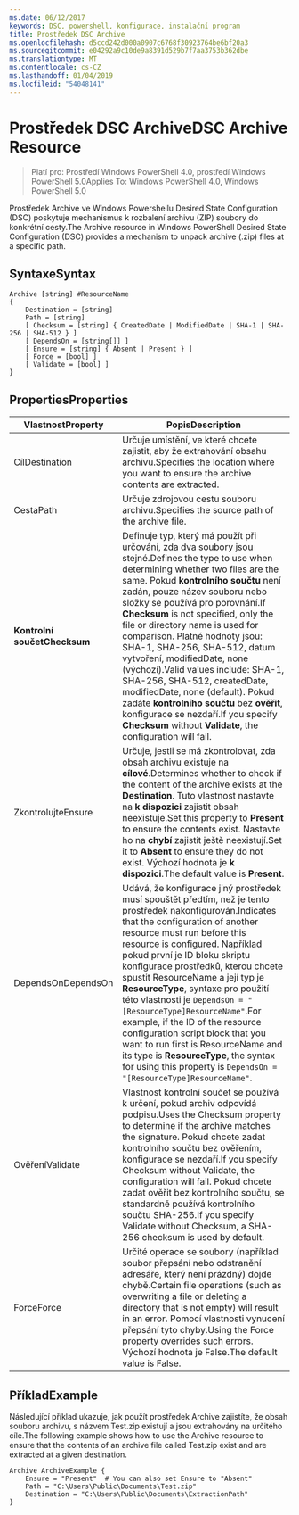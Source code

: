 ```yaml
---
ms.date: 06/12/2017
keywords: DSC, powershell, konfigurace, instalační program
title: Prostředek DSC Archive
ms.openlocfilehash: d5ccd242d000a0907c6768f30923764be6bf20a3
ms.sourcegitcommit: e04292a9c10de9a8391d529b7f7aa3753b362dbe
ms.translationtype: MT
ms.contentlocale: cs-CZ
ms.lasthandoff: 01/04/2019
ms.locfileid: "54048141"
---
```

# <a name="dsc-archive-resource"></a><span data-ttu-id="d002f-103">Prostředek DSC Archive</span><span class="sxs-lookup"><span data-stu-id="d002f-103">DSC Archive Resource</span></span>

> <span data-ttu-id="d002f-104">Platí pro: Prostředí Windows PowerShell 4.0, prostředí Windows PowerShell 5.0</span><span class="sxs-lookup"><span data-stu-id="d002f-104">Applies To: Windows PowerShell 4.0, Windows PowerShell 5.0</span></span>

<span data-ttu-id="d002f-105">Prostředek Archive ve Windows Powershellu Desired State Configuration (DSC) poskytuje mechanismus k rozbalení archivu (ZIP) soubory do konkrétní cesty.</span><span class="sxs-lookup"><span data-stu-id="d002f-105">The Archive resource in Windows PowerShell Desired State Configuration (DSC) provides a mechanism to unpack archive (.zip) files at a specific path.</span></span>

## <a name="syntax"></a><span data-ttu-id="d002f-106">Syntaxe</span><span class="sxs-lookup"><span data-stu-id="d002f-106">Syntax</span></span>
```MOF
Archive [string] #ResourceName
{
    Destination = [string]
    Path = [string]
    [ Checksum = [string] { CreatedDate | ModifiedDate | SHA-1 | SHA-256 | SHA-512 } ]
    [ DependsOn = [string[]] ]
    [ Ensure = [string] { Absent | Present } ]
    [ Force = [bool] ]
    [ Validate = [bool] ]
}
```

## <a name="properties"></a><span data-ttu-id="d002f-107">Properties</span><span class="sxs-lookup"><span data-stu-id="d002f-107">Properties</span></span>

|  <span data-ttu-id="d002f-108">Vlastnost</span><span class="sxs-lookup"><span data-stu-id="d002f-108">Property</span></span>  |  <span data-ttu-id="d002f-109">Popis</span><span class="sxs-lookup"><span data-stu-id="d002f-109">Description</span></span>   |
|---|---|
| <span data-ttu-id="d002f-110">Cíl</span><span class="sxs-lookup"><span data-stu-id="d002f-110">Destination</span></span>| <span data-ttu-id="d002f-111">Určuje umístění, ve které chcete zajistit, aby že extrahování obsahu archivu.</span><span class="sxs-lookup"><span data-stu-id="d002f-111">Specifies the location where you want to ensure the archive contents are extracted.</span></span>|
| <span data-ttu-id="d002f-112">Cesta</span><span class="sxs-lookup"><span data-stu-id="d002f-112">Path</span></span>| <span data-ttu-id="d002f-113">Určuje zdrojovou cestu souboru archivu.</span><span class="sxs-lookup"><span data-stu-id="d002f-113">Specifies the source path of the archive file.</span></span>|
| <span data-ttu-id="d002f-114">__Kontrolní součet__</span><span class="sxs-lookup"><span data-stu-id="d002f-114">__Checksum__</span></span>| <span data-ttu-id="d002f-115">Definuje typ, který má použít při určování, zda dva soubory jsou stejné.</span><span class="sxs-lookup"><span data-stu-id="d002f-115">Defines the type to use when determining whether two files are the same.</span></span> <span data-ttu-id="d002f-116">Pokud __kontrolního součtu__ není zadán, pouze název souboru nebo složky se používá pro porovnání.</span><span class="sxs-lookup"><span data-stu-id="d002f-116">If __Checksum__ is not specified, only the file or directory name is used for comparison.</span></span> <span data-ttu-id="d002f-117">Platné hodnoty jsou: SHA-1, SHA-256, SHA-512, datum vytvoření, modifiedDate, none (výchozí).</span><span class="sxs-lookup"><span data-stu-id="d002f-117">Valid values include: SHA-1, SHA-256, SHA-512, createdDate, modifiedDate, none (default).</span></span> <span data-ttu-id="d002f-118">Pokud zadáte __kontrolního součtu__ bez __ověřit__, konfigurace se nezdaří.</span><span class="sxs-lookup"><span data-stu-id="d002f-118">If you specify __Checksum__ without __Validate__, the configuration will fail.</span></span>|
| <span data-ttu-id="d002f-119">Zkontrolujte</span><span class="sxs-lookup"><span data-stu-id="d002f-119">Ensure</span></span>| <span data-ttu-id="d002f-120">Určuje, jestli se má zkontrolovat, zda obsah archivu existuje na __cílové__.</span><span class="sxs-lookup"><span data-stu-id="d002f-120">Determines whether to check if the content of the archive exists at the __Destination__.</span></span> <span data-ttu-id="d002f-121">Tuto vlastnost nastavte na __k dispozici__ zajistit obsah neexistuje.</span><span class="sxs-lookup"><span data-stu-id="d002f-121">Set this property to __Present__ to ensure the contents exist.</span></span> <span data-ttu-id="d002f-122">Nastavte ho na __chybí__ zajistit ještě neexistují.</span><span class="sxs-lookup"><span data-stu-id="d002f-122">Set it to __Absent__ to ensure they do not exist.</span></span> <span data-ttu-id="d002f-123">Výchozí hodnota je __k dispozici__.</span><span class="sxs-lookup"><span data-stu-id="d002f-123">The default value is __Present__.</span></span>|
| <span data-ttu-id="d002f-124">DependsOn</span><span class="sxs-lookup"><span data-stu-id="d002f-124">DependsOn</span></span> | <span data-ttu-id="d002f-125">Udává, že konfigurace jiný prostředek musí spouštět předtím, než je tento prostředek nakonfigurován.</span><span class="sxs-lookup"><span data-stu-id="d002f-125">Indicates that the configuration of another resource must run before this resource is configured.</span></span> <span data-ttu-id="d002f-126">Například pokud první je ID bloku skriptu konfigurace prostředků, kterou chcete spustit ResourceName a její typ je __ResourceType__, syntaxe pro použití této vlastnosti je `DependsOn = "[ResourceType]ResourceName"`.</span><span class="sxs-lookup"><span data-stu-id="d002f-126">For example, if the ID of the resource configuration script block that you want to run first is ResourceName and its type is __ResourceType__, the syntax for using this property is `DependsOn = "[ResourceType]ResourceName"`.</span></span>|
| <span data-ttu-id="d002f-127">Ověření</span><span class="sxs-lookup"><span data-stu-id="d002f-127">Validate</span></span>| <span data-ttu-id="d002f-128">Vlastnost kontrolní součet se používá k určení, pokud archiv odpovídá podpisu.</span><span class="sxs-lookup"><span data-stu-id="d002f-128">Uses the Checksum property to determine if the archive matches the signature.</span></span> <span data-ttu-id="d002f-129">Pokud chcete zadat kontrolního součtu bez ověřením, konfigurace se nezdaří.</span><span class="sxs-lookup"><span data-stu-id="d002f-129">If you specify Checksum without Validate, the configuration will fail.</span></span> <span data-ttu-id="d002f-130">Pokud chcete zadat ověřit bez kontrolního součtu, se standardně používá kontrolního součtu SHA-256.</span><span class="sxs-lookup"><span data-stu-id="d002f-130">If you specify Validate without Checksum, a SHA-256 checksum is used by default.</span></span>|
| <span data-ttu-id="d002f-131">Force</span><span class="sxs-lookup"><span data-stu-id="d002f-131">Force</span></span>| <span data-ttu-id="d002f-132">Určité operace se soubory (například soubor přepsání nebo odstranění adresáře, který není prázdný) dojde chybě.</span><span class="sxs-lookup"><span data-stu-id="d002f-132">Certain file operations (such as overwriting a file or deleting a directory that is not empty) will result in an error.</span></span> <span data-ttu-id="d002f-133">Pomocí vlastnosti vynucení přepsání tyto chyby.</span><span class="sxs-lookup"><span data-stu-id="d002f-133">Using the Force property overrides such errors.</span></span> <span data-ttu-id="d002f-134">Výchozí hodnota je False.</span><span class="sxs-lookup"><span data-stu-id="d002f-134">The default value is False.</span></span>|

## <a name="example"></a><span data-ttu-id="d002f-135">Příklad</span><span class="sxs-lookup"><span data-stu-id="d002f-135">Example</span></span>

<span data-ttu-id="d002f-136">Následující příklad ukazuje, jak použít prostředek Archive zajistíte, že obsah souboru archivu, s názvem Test.zip existují a jsou extrahovány na určitého cíle.</span><span class="sxs-lookup"><span data-stu-id="d002f-136">The following example shows how to use the Archive resource to ensure that the contents of an archive file called Test.zip exist and are extracted at a given destination.</span></span>

```
Archive ArchiveExample {
    Ensure = "Present"  # You can also set Ensure to "Absent"
    Path = "C:\Users\Public\Documents\Test.zip"
    Destination = "C:\Users\Public\Documents\ExtractionPath"
}
```